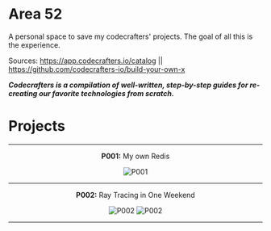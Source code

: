 # Area 52

A personal space to save my codecrafters' projects. The goal of all this is the experience.

Sources: https://app.codecrafters.io/catalog   ||   https://github.com/codecrafters-io/build-your-own-x

***Codecrafters is a compilation of well-written, step-by-step guides for re-creating our favorite technologies from scratch.***

# Projects

<center>

---

**P001:** My own Redis

![P001](.image/README/P001.png "[TBA]")

---

**P002:** Ray Tracing in One Weekend

![P002](.image/README/P002-1.gif "[TBA]")    ![P002](.image/README/P002-2.gif "[TBA]")

---
